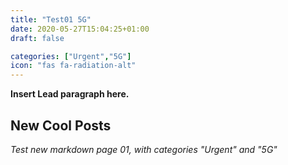 ```yaml
---
title: "Test01 5G"
date: 2020-05-27T15:04:25+01:00
draft: false

categories: ["Urgent","5G"]
icon: "fas fa-radiation-alt"
---
```


**Insert Lead paragraph here.**

## New Cool Posts

*Test new markdown page 01, with categories "Urgent" and "5G"*
